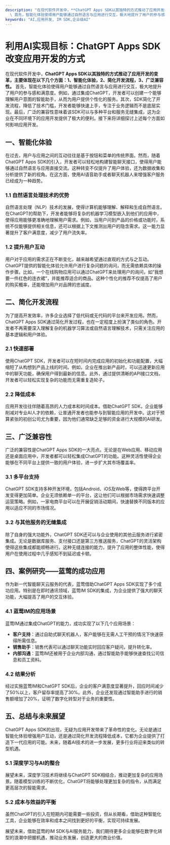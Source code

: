 ```yaml
---
description: "在现代软件开发中，**ChatGPT Apps SDK以其独特的方式推动了应用开发的变革，主要体现在以下几个方面：1、智能化体验，2、简化开发流程，3、广泛兼容性。**\
  \ 首先，智能化体验使得用户能够通过自然语言与应用进行交互，极大地提升了用户的参与感和满意度。例如，通过集成ChatGPT，开发者可以创建一个能够理解用户意图的智能助手，从而为用户提供个性化的服务。其次，SDK简化了开发流程，降低了技术门槛，开发者能够快速上手，专注于业务逻辑而不是底层实现。最后，广泛的兼容性意味着该SDK可以与多种平台和服务无缝集成，这为企业在不同环境下的应用开发提供了极大的便利。接下来将详细探讨上述每个方面如何影响应用开发。"
keywords: "AI,应用开发, IM SDK,企业级AI"
---
```

# 利用AI实现目标：ChatGPT Apps SDK改变应用开发的方式  

  

在现代软件开发中，**ChatGPT Apps SDK以其独特的方式推动了应用开发的变革，主要体现在以下几个方面：1、智能化体验，2、简化开发流程，3、广泛兼容性。** 首先，智能化体验使得用户能够通过自然语言与应用进行交互，极大地提升了用户的参与感和满意度。例如，通过集成ChatGPT，开发者可以创建一个能够理解用户意图的智能助手，从而为用户提供个性化的服务。其次，SDK简化了开发流程，降低了技术门槛，开发者能够快速上手，专注于业务逻辑而不是底层实现。最后，广泛的兼容性意味着该SDK可以与多种平台和服务无缝集成，这为企业在不同环境下的应用开发提供了极大的便利。接下来将详细探讨上述每个方面如何影响应用开发。

## **一、智能化体验**

在过去，用户与应用之间的互动往往是基于按钮和菜单的传统界面。然而，随着ChatGPT Apps SDK的引入，开发者可以轻松地构建智能聊天接口，使得用户能够通过自然语言与应用直接交流。这种转变不仅提升了用户体验，还为数据收集和分析提供了新的视角。在这方面，使用AI语音助手或者聊天机器人来增强客户服务已经成为一种趋势。

### **1.1 自然语言处理技术的优势**

自然语言处理（NLP）技术的发展，使得计算机能够理解、解释和生成自然语言。在ChatGPT的帮助下，开发者能够将复杂的机器学习模型嵌入到他们的应用中，使得应用能够更准确地理解用户需求。例如，当用户问到产品的价格或功能时，系统不仅能够提供相关信息，还可以根据上下文推测出用户的隐含需求。这一能力显著提升了客户满意度，减少了用户流失率。

### **1.2 提升用户互动**

用户对于应用的需求正在不断变化，越来越希望通过直观的方式与之互动。ChatGPT提供的智能化体验允许用户进行复杂问题的询问，而无需依赖具体的操作步骤。比如，一个在线购物应用可以通过ChatGPT来处理用户的询问，如“我想要一件红色的连衣裙”，并能推荐适合的商品。这种个性化的推荐不仅提高了用户的购买概率，还能增加用户对品牌的忠诚度。

## **二、简化开发流程**

为了提高开发效率，许多企业选择了低代码或无代码的平台来开发应用。然而，ChatGPT Apps SDK通过简化开发过程，也在一定程度上扮演了类似的角色。开发者不再需要深入理解复杂的机器学习算法或自然语言理解技术，只需关注应用的基本逻辑和用户体验。

### **2.1 快速部署**

使用ChatGPT SDK，开发者可以在短时间内完成应用的初始化和功能配置，大幅缩短了从构想到产品上线的时间。例如，企业在推出新产品时，可以迅速更新应用中的聊天功能，确保用户得到最新的信息。此外，通过提供清晰的API接口文档，开发者可以轻松实现复杂的功能而无需重复造轮子。

### **2.2 降低成本**

应用开发往往伴随着高昂的人力成本和时间成本。借助ChatGPT SDK，企业能够削减对专业AI人才的依赖，让普通开发者也能参与到智能应用的开发中。这对于预算紧张的初创公司尤为重要，因为他们通常缺乏足够的资金进行大规模的AI研发。

## **三、广泛兼容性**

广泛的兼容性是ChatGPT Apps SDK的一大亮点。无论是在Web应用、移动应用还是桌面应用中，开发者都可以轻松集成ChatGPT的功能。这种灵活性使得企业能够在不同平台上提供一致的用户体验，进一步扩大其市场覆盖率。

### **3.1 多平台支持**

ChatGPT SDK支持多种开发环境，包括Android、iOS及Web等，使得跨平台开发变得更加简单。企业无须依赖单一的平台，这让他们可以根据市场需求快速调整运营策略。例如，一家电商平台可以在开展促销活动期间，快速替换不同版本的应用以适应不同的市场情况。

### **3.2 与其他服务的无缝集成**

除了自身的强大功能外，ChatGPT SDK还可以与企业使用的其他云服务进行紧密集成。无论是数据库服务、支付接口还是第三方推送服务，ChatGPT的灵活架构使得这些集成都能顺畅进行。这种无缝连接的能力，提升了应用的整体性能，使得用户在使用过程中几乎感知不到延迟或卡顿。

## **四、案例研究——蓝莺的成功应用**

作为新一代智能聊天云服务的代表，蓝莺借助ChatGPT Apps SDK实现了多个成功应用。特别是在即时通讯领域，蓝莺IM SDK的集成，为企业提供了强大的聊天功能，大幅提高了用户的交互体验。

### **4.1 蓝莺IM的应用场景**

蓝莺IM通过集成ChatGPT的能力，成功实现了以下几个应用场景：

- **客户支持**：通过自助式聊天机器人，客户能够在无需人工干预的情况下快速获得所需信息。
- **销售助手**：销售代表可以通过聊天功能实时回应客户疑问，提升转化率。
- **内部沟通**：蓝莺IM还被用于企业内部沟通，通过智能助手能够快速查找公司信息和员工资料。

### **4.2 结果分析**

经过实施蓝莺IM和ChatGPT SDK后，企业的客户满意度显著提升，回应时间减少了50%以上，客户留存率提高了30%。此外，企业还发现通过智能助手进行的销售额增加了20%，证明了数字化转型对于业务的重要性。

## **五、总结与未来展望**

ChatGPT Apps SDK的出现，无疑为应用开发带来了革命性的变化。无论是通过智能化体验增强用户互动，还是通过简化开发流程降低成本，它都为企业提供了打造下一代应用的可能。未来，随着AI技术的进一步发展，更多行业将迎来类似的转型机遇。

### **5.1 深度学习与AI的整合**

展望未来，深度学习技术将继续与ChatGPT SDK相结合，推动更加复杂的应用场景。随着模型训练的不断优化，ChatGPT将能够处理更加复杂的指令，从而满足更高层次的智能需求。

### **5.2 成本与效益的平衡**

虽然ChatGPT的引入在短期内可能需要一些投资，但从长期看，借助这种智能化工具，企业能够在效率和成本之间找到更好的平衡，实现可持续发展。

展望未来，借助蓝莺的IM SDK与AI服务能力，我们期待更多企业能够在数字化转型的浪潮中把握机遇，推动业务发展，创造更大的商业价值。
